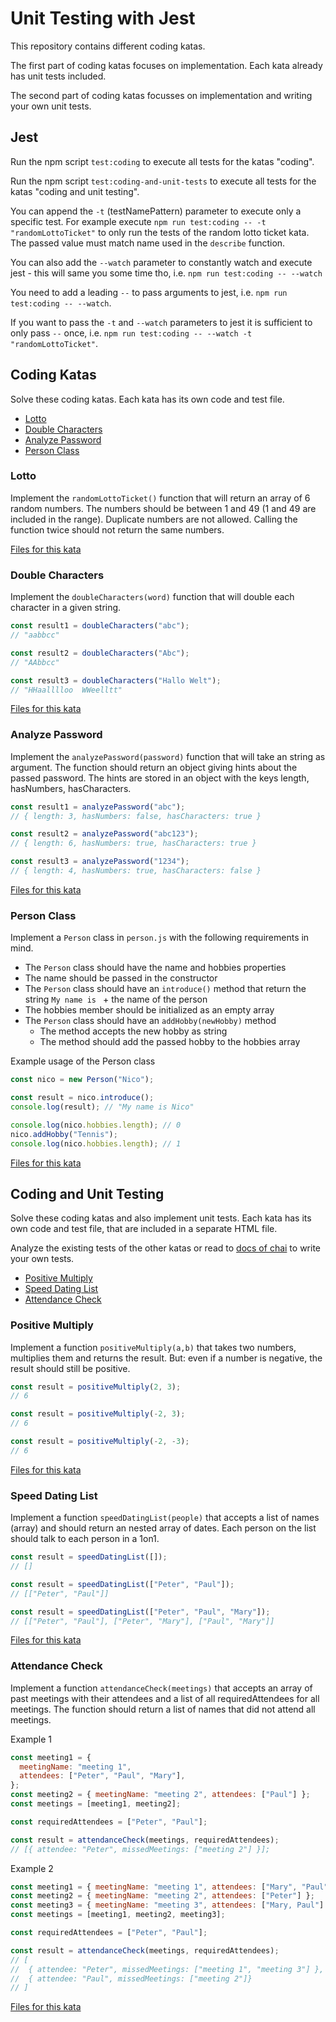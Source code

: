 # Unit Testing with Jest

This repository contains different coding katas.

The first part of coding katas focuses on implementation. Each kata already has unit tests included.

The second part of coding katas focusses on implementation and writing your own unit tests.

## Jest

Run the npm script `test:coding` to execute all tests for the katas "coding".

Run the npm script `test:coding-and-unit-tests` to execute all tests for the katas "coding and unit testing".

You can append the `-t` (testNamePattern) parameter to execute only a specific test. For example execute `npm run test:coding -- -t "randomLottoTicket"` to only run the tests of the random lotto ticket kata. The passed value must match name used in the `describe` function.

You can also add the `--watch` parameter to constantly watch and execute jest - this will same you some time tho, i.e. `npm run test:coding -- --watch`

You need to add a leading `--` to pass arguments to jest, i.e. `npm run test:coding -- --watch`.

If you want to pass the `-t` and `--watch` parameters to jest it is sufficient to only pass `--` once, i.e. `npm run test:coding -- --watch -t "randomLottoTicket"`.

## Coding Katas

Solve these coding katas. Each kata has its own code and test file.

- [Lotto](#Lotto)
- [Double Characters](#Double-Characters)
- [Analyze Password](#Analyze-Password)
- [Person Class](#Person-Class)

### Lotto

Implement the `randomLottoTicket()` function that will return an array of 6 random numbers. The numbers should be between 1 and 49 (1 and 49 are included in the range). Duplicate numbers are not allowed. Calling the function twice should not return the same numbers.

[Files for this kata](/coding-only/lotto/)

### Double Characters

Implement the `doubleCharacters(word)` function that will double each character in a given string.

```js
const result1 = doubleCharacters("abc");
// "aabbcc"

const result2 = doubleCharacters("Abc");
// "AAbbcc"

const result3 = doubleCharacters("Hallo Welt");
// "HHaalllloo  WWeelltt"
```

[Files for this kata](/coding-only/double-characters/)

### Analyze Password

Implement the `analyzePassword(password)` function that will take an string as argument. The function should return an object giving hints about the passed password. The hints are stored in an object with the keys length, hasNumbers, hasCharacters.

```js
const result1 = analyzePassword("abc");
// { length: 3, hasNumbers: false, hasCharacters: true }

const result2 = analyzePassword("abc123");
// { length: 6, hasNumbers: true, hasCharacters: true }

const result3 = analyzePassword("1234");
// { length: 4, hasNumbers: true, hasCharacters: false }
```

[Files for this kata](/coding-only/analyze-passwords/)

### Person Class

Implement a `Person` class in `person.js` with the following requirements in mind.

- The `Person` class should have the name and hobbies properties
- The name should be passed in the constructor
- The `Person` class should have an `introduce()` method that return the string `My name is ` + the name of the person
- The hobbies member should be initialized as an empty array
- The `Person` class should have an `addHobby(newHobby)` method
  - The method accepts the new hobby as string
  - The method should add the passed hobby to the hobbies array

Example usage of the Person class

```js
const nico = new Person("Nico");

const result = nico.introduce();
console.log(result); // "My name is Nico"

console.log(nico.hobbies.length); // 0
nico.addHobby("Tennis");
console.log(nico.hobbies.length); // 1
```

[Files for this kata](/coding-only/person/)

## Coding and Unit Testing

Solve these coding katas and also implement unit tests. Each kata has its own code and test file, that are included in a separate HTML file.

Analyze the existing tests of the other katas or read to [docs of chai](https://www.chaijs.com/api/bdd/) to write your own tests.

- [Positive Multiply](#Positive-Multiply)
- [Speed Dating List](#Speed-Dating-List)
- [Attendance Check](#Attendance-Check)

### Positive Multiply

Implement a function `positiveMultiply(a,b)` that takes two numbers, multiplies them and returns the result. But: even if a number is negative, the result should still be positive.

```js
const result = positiveMultiply(2, 3);
// 6

const result = positiveMultiply(-2, 3);
// 6

const result = positiveMultiply(-2, -3);
// 6
```

[Files for this kata](/coding-and-unit-tests/positive-multiply/)

### Speed Dating List

Implement a function `speedDatingList(people)` that accepts a list of names (array) and should return an nested array of dates. Each person on the list should talk to each person in a 1on1.

```js
const result = speedDatingList([]);
// []

const result = speedDatingList(["Peter", "Paul"]);
// [["Peter", "Paul"]]

const result = speedDatingList(["Peter", "Paul", "Mary"]);
// [["Peter", "Paul"], ["Peter", "Mary"], ["Paul", "Mary"]]
```

[Files for this kata](/coding-and-unit-tests/speed-dating-list/)

### Attendance Check

Implement a function `attendanceCheck(meetings)` that accepts an array of past meetings with their attendees and a list of all requiredAttendees for all meetings. The function should return a list of names that did not attend all meetings.

Example 1

```js
const meeting1 = {
  meetingName: "meeting 1",
  attendees: ["Peter", "Paul", "Mary"],
};
const meeting2 = { meetingName: "meeting 2", attendees: ["Paul"] };
const meetings = [meeting1, meeting2];

const requiredAttendees = ["Peter", "Paul"];

const result = attendanceCheck(meetings, requiredAttendees);
// [{ attendee: "Peter", missedMeetings: ["meeting 2"] }];
```

Example 2

```js
const meeting1 = { meetingName: "meeting 1", attendees: ["Mary", "Paul"] };
const meeting2 = { meetingName: "meeting 2", attendees: ["Peter"] };
const meeting3 = { meetingName: "meeting 3", attendees: ["Mary, Paul"] };
const meetings = [meeting1, meeting2, meeting3];

const requiredAttendees = ["Peter", "Paul"];

const result = attendanceCheck(meetings, requiredAttendees);
// [
//  { attendee: "Peter", missedMeetings: ["meeting 1", "meeting 3"] },
//  { attendee: "Paul", missedMeetings: ["meeting 2"]}
// ]
```

[Files for this kata](/coding-and-unit-tests/attendance-check/)
